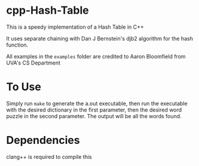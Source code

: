 # cpp-Hash-Table
This is a speedy implementation of a Hash Table in C++

It uses separate chaining with Dan J Bernstein's djb2 algorithm for the hash function.

All examples in the `examples` folder are credited to Aaron Bloomfield from UVA's CS Department

# To Use

Simply run `make` to generate the a.out executable, then run the executable with the desired dictionary in the first parameter, then the desired word puzzle in the second parameter. The output will be all the words found. 

# Dependencies

clang++ is required to compile this
